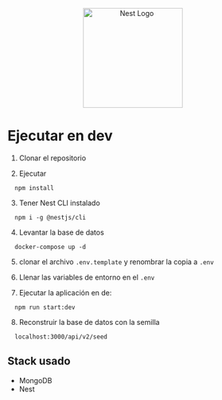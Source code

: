 <p align="center">
  <a href="http://nestjs.com/" target="blank"><img src="https://nestjs.com/img/logo-small.svg" width="200" alt="Nest Logo" /></a>
</p>

# Ejecutar en dev

1. Clonar el repositorio

2. Ejecutar
```
  npm install
```
3. Tener Nest CLI instalado
```
  npm i -g @nestjs/cli
```
4. Levantar la base de datos
```
  docker-compose up -d
```
5. clonar el archivo ```.env.template``` y renombrar la copia a ```.env```

6. Llenar las variables de entorno en el ```.env```

7. Ejecutar la aplicación en de:
```
  npm run start:dev
```

8. Reconstruir la base de datos con la semilla
```
  localhost:3000/api/v2/seed
```

## Stack usado
* MongoDB
* Nest


